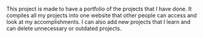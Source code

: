 This project is made to have a portfolio of the projects that I have done. It compiles all my projects into one website that other people can access and look at my accomplishments. I can also add new projects that I learn and can delete unnecessary or outdated projects.
